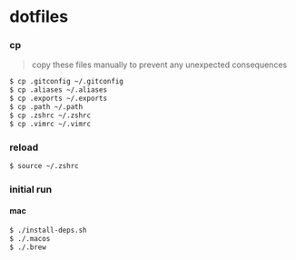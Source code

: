 # dotfiles

### cp

> copy these files manually to prevent any unexpected consequences

```bash
$ cp .gitconfig ~/.gitconfig
$ cp .aliases ~/.aliases
$ cp .exports ~/.exports
$ cp .path ~/.path
$ cp .zshrc ~/.zshrc
$ cp .vimrc ~/.vimrc
```

### reload

```bash
$ source ~/.zshrc
```

### initial run

#### mac

```bash
$ ./install-deps.sh
$ ./.macos
$ ./.brew
```
